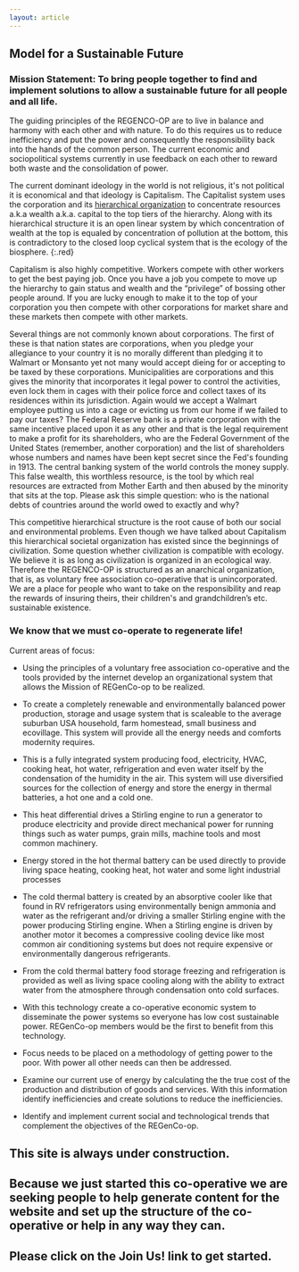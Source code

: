 ```yaml
---
layout: article
---
```

## Model for a Sustainable Future

### Mission Statement: To bring people together to find and implement solutions to allow a sustainable future for all people and all life. 

The  guiding principles of the REGENCO-OP are to live in balance and harmony with each other and with nature. To do this requires us to reduce inefficiency and put the power and consequently the responsibility back into the hands of the common person. The current economic and sociopolitical systems currently in use feedback on each other to reward both waste and the consolidation of power. 
	
The current dominant ideology in the world is not religious, it's not political it is economical and that ideology is Capitalism. The Capitalist system uses the corporation and its [hierarchical organization](/articles/HierarchicalOrganization) to concentrate resources a.k.a wealth a.k.a. capital to the top tiers of the hierarchy. Along with its hierarchical structure it is an open linear system by which concentration of wealth at the top is equaled by concentration of pollution at the bottom, this is contradictory to the closed loop cyclical system that is the ecology of the biosphere. 
{:.red}

Capitalism is also highly competitive. Workers compete with other workers to get the best paying job. Once you have a job you compete to move up the hierarchy to gain status and wealth and the “privilege” of bossing other people around. If you are lucky enough to make it to the top of your corporation you then compete with other corporations for market share and these markets then compete with other markets.

Several things are not commonly known about corporations. The first of these is that nation states are corporations,  when you pledge your allegiance to your country it is no morally different than pledging it to Walmart or Monsanto yet not many would accept dieing for or accepting to be taxed by these corporations. Municipalities are corporations and this gives the minority that incorporates it legal power to control the activities, even lock them in cages with their police force and collect taxes of its residences within its jurisdiction. Again would we accept a Walmart employee putting us into a cage or evicting us from our home if we failed to pay our taxes? The Federal Reserve bank is a private corporation with the same incentive placed upon it as any other and that is the legal requirement to make a profit for its shareholders, who are the Federal Government of the United States (remember, another corporation) and the list of shareholders whose numbers and names have been kept secret since the Fed's founding in 1913. The central banking system of the world controls the money supply. This false wealth, this worthless resource, is the tool by which real resources are extracted from Mother Earth and then abused by the minority that sits at the top. Please ask this simple question: who is the national debts of countries around the world owed to exactly and why?  

This competitive hierarchical structure is the root cause of both our social and environmental problems. Even though we have talked about Capitalism this hierarchical societal organization has existed since the beginnings of civilization. Some question whether civilization is compatible with ecology. We believe it is as long as civilization is organized in an ecological way. Therefore the REGENCO-OP is structured as an anarchical organization, that is, as voluntary free association co-operative that is unincorporated. We are a place for people who want to take on the responsibility and reap the rewards of insuring theirs, their children's and grandchildren’s etc. sustainable existence.  

### We know that we must co-operate to regenerate life!
 
Current areas of focus:

 - Using the  principles of a voluntary free association co-operative and the tools provided by the internet  develop an organizational system that allows the Mission of REGenCo-op to be realized.

 - To create a completely renewable and environmentally balanced power production, storage and usage system that is scaleable to the average suburban USA household, farm homestead, small business and ecovillage. This system will provide all the energy needs and comforts modernity requires. 

 - This is a fully integrated system producing food, electricity, HVAC, cooking heat, hot water, refrigeration and even water itself by the condensation of  the humidity in the air. This system will use diversified sources for the collection of energy and store the energy in thermal batteries, a hot one and a cold one. 

 - This heat differential drives a Stirling engine to run a generator to produce electricity and provide direct mechanical power for running things such as water pumps, grain mills, machine tools and most common machinery.

 - Energy stored in the hot thermal battery can be used directly to provide living space heating, cooking heat, hot water and some light industrial processes
 
 - The cold thermal battery is created by an absorptive cooler like that found in RV refrigerators using environmentally benign ammonia and water as the refrigerant and/or driving a smaller Stirling engine with the power producing Stirling engine. When a Stirling engine is driven by another motor it becomes a compressive cooling device like most common air conditioning systems but does not require expensive or environmentally dangerous refrigerants.
 
 - From the cold thermal battery food storage freezing and refrigeration is provided as well as living space cooling along with the ability to extract water from the atmosphere through condensation onto cold surfaces. 
 
 - With this technology create a co-operative economic system to disseminate the power systems so everyone has low cost sustainable power. REGenCo-op members would be the first to benefit from this  technology. 
	
 - Focus needs to be placed on a methodology of getting power to the  poor. With power all other needs can then be addressed. 

 - Examine our current use of energy by calculating the the true cost of the production and distribution of goods and services. With this information identify inefficiencies and create solutions to reduce the inefficiencies.

 - Identify and implement current social and technological trends that complement the objectives of the REGenCo-op. 

## This site is always under construction. 

## Because we just started this co-operative we are seeking people to help generate content for the website and set up the structure of the co-operative or help in any way they can.

## Please click on the Join Us! link to get started.
